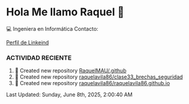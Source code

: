 # Hola Me llamo Raquel 👋

:computer: Ingeniera en Informática
Contacto:

[Perfil de Linkeind](https://www.linkedin.com/in/raquelavilaurbano/)

### ACTIVIDAD RECIENTE
<!-- START_SECTION:activity -->

<!-- END_SECTION:activity-->


<!--RECENT_ACTIVITY:start-->
1. 📔 Created new repository [RaquelMAU/.github](https://github.com/RaquelMAU/.github)
2. 📔 Created new repository [raquelavila86/clase33_brechas_seguridad](https://github.com/raquelavila86/clase33_brechas_seguridad)
3. 📔 Created new repository [raquelavila86/raquelavila86.github.io](https://github.com/raquelavila86/raquelavila86.github.io)
<!--RECENT_ACTIVITY:last_update-->
Last Updated: Sunday, June 8th, 2025, 2:00:40 AM
<!--RECENT_ACTIVITY:last_update_end-->
<!--RECENT_ACTIVITY:end-->